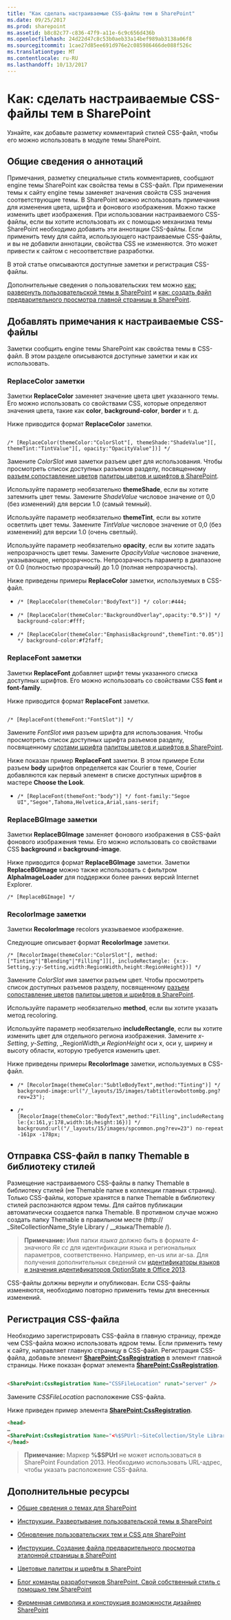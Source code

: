 ```yaml
---
title: "Как сделать настраиваемые CSS-файлы тем в SharePoint"
ms.date: 09/25/2017
ms.prod: sharepoint
ms.assetid: b8c82c77-c836-47f9-a11e-6c9c656d436b
ms.openlocfilehash: 24d22d47c8c53b0aeb33a14bef989ab3138a06f8
ms.sourcegitcommit: 1cae27d85ee691d976e2c085986466de088f526c
ms.translationtype: MT
ms.contentlocale: ru-RU
ms.lasthandoff: 10/13/2017
---
```

# <a name="how-to-make-custom-css-files-themable-in-sharepoint"></a>Как: сделать настраиваемые CSS-файлы тем в SharePoint
Узнайте, как добавьте разметку комментарий стилей CSS-файл, чтобы его можно использовать в модуле темы SharePoint.
## <a name="introduction-to-annotations"></a>Общие сведения о аннотаций
<a name="Intro"> </a>

Примечания, разметку специальные стиль комментариев, сообщают engine темы SharePoint как свойства темы в CSS-файл. При применении темы к сайту engine темы заменяет значения свойств CSS значения соответствующие темы. В SharePoint можно использовать примечания для изменения цвета, шрифта и фонового изображения. Можно также изменить цвет изображения. При использовании настраиваемого CSS-файлы, если вы хотите использовать их с помощью механизма темы SharePoint необходимо добавить эти аннотации CSS-файлы. Если применить тему для сайта, использующего настраиваемые CSS-файлы, и вы не добавили аннотации, свойства CSS не изменяются. Это может привести к сайтом с несоответствие разработки.
  
    
    
В этой статье описываются доступные заметки и регистрация CSS-файлы.
  
    
    
Дополнительные сведения о пользовательских тем можно [как: развернуть пользовательской темы в SharePoint](how-to-deploy-a-custom-theme-in-sharepoint.md) и [как: создать файл предварительного просмотра главной страницы в SharePoint](how-to-create-a-master-page-preview-file-in-sharepoint.md).
  
    
    

## <a name="add-annotations-to-custom-css-files"></a>Добавлять примечания к настраиваемые CSS-файлы
<a name="annotations"> </a>

Заметки сообщить engine темы SharePoint как свойства темы в CSS-файл. В этом разделе описываются доступные заметки и как их использовать.
  
    
    

### <a name="replacecolor-annotation"></a>ReplaceColor заметки
<a name="replaceColor"> </a>

Заметки **ReplaceColor** заменяет значение цвета цвет указанного темы. Его можно использовать со свойствами CSS, которые определяют значения цвета, такие как **color**, **background-color**, **border** и т. д.
  
    
    
Ниже приводится формат **ReplaceColor** заметки.
  
    
    



```

/* [ReplaceColor(themeColor:"ColorSlot"[, themeShade:"ShadeValue"][, themeTint:"TintValue"][, opacity:"OpacityValue"])] */

```

Замените _ColorSlot_ имя заметки разъем цвет для использования. Чтобы просмотреть список доступных разъемов разделу, посвященному [разъем сопоставление цветов](color-palettes-and-fonts-in-sharepoint.md#colorSlots) [палитры цветов и шрифтов в SharePoint](color-palettes-and-fonts-in-sharepoint.md).
  
    
    
Используйте параметр необязательно **themeShade**, если вы хотите затемнить цвет темы. Замените _ShadeValue_ числовое значение от 0,0 (без изменений) для версии 1.0 (самый темный).
  
    
    
Используйте параметр необязательно **themeTint**, если вы хотите осветлить цвет темы. Замените _TintValue_ числовое значение от 0,0 (без изменений) для версии 1.0 (очень светлый).
  
    
    
Используйте параметр необязательно **opacity**, если вы хотите задать непрозрачность цвет темы. Замените _OpacityValue_ числовое значение, указывающее, непрозрачность. Непрозрачность параметр в диапазоне от 0.0 (полностью прозрачный) до 1.0 (полная непрозрачность).
  
    
    
Ниже приведены примеры **ReplaceColor** заметки, используемых в CSS-файл.
  
    
    

-  `/* [ReplaceColor(themeColor:"BodyText")] */ color:#444;`
    
  
-  `/* [ReplaceColor(themeColor:"BackgroundOverlay",opacity:"0.5")] */ background-color:#fff;`
    
  
-  `/* [ReplaceColor(themeColor:"EmphasisBackground",themeTint:"0.05")] */ background-color:#f2faff;`
    
  

### <a name="replacefont-annotation"></a>ReplaceFont заметки
<a name="replaceFont"> </a>

Заметки **ReplaceFont** добавляет шрифт темы указанного списка доступных шрифтов. Его можно использовать со свойствами CSS **font** и **font-family**.
  
    
    
Ниже приводится формат **ReplaceFont** заметки.
  
    
    



```

/* [ReplaceFont(themeFont:"FontSlot")] */
```

Замените _FontSlot_ имя разъем шрифта для использования. Чтобы просмотреть список доступных шрифта разъемов разделу, посвященному [слотами шрифта](color-palettes-and-fonts-in-sharepoint.md#fontSlot) [палитры цветов и шрифтов в SharePoint](color-palettes-and-fonts-in-sharepoint.md).
  
    
    
Ниже показан пример **ReplaceFont** заметки. В этом примере Если разъем **body** шрифтов определяется как Courier в теме, Courier добавляются как первый элемент в списке доступных шрифтов в мастере **Choose the Look**.
  
    
    

-  `/* [ReplaceFont(themeFont:"body")] */ font-family:"Segoe UI","Segoe",Tahoma,Helvetica,Arial,sans-serif;`
    
  

### <a name="replacebgimage-annotation"></a>ReplaceBGImage заметки
<a name="replaceBGimage"> </a>

Заметки **ReplaceBGImage** заменяет фонового изображения в CSS-файл фонового изображения темы. Его можно использовать со свойствами CSS **background** и **background-image**.
  
    
    
Ниже приводится формат **ReplaceBGImage** заметки. Заметки **ReplaceBGImage** можно также использовать с фильтром **AlphaImageLoader** для поддержки более ранних версий Internet Explorer.
  
    
    



```
/* [ReplaceBGImage] */
```


### <a name="recolorimage-annotation"></a>RecolorImage заметки
<a name="replaceBGimage"> </a>

Заметки **RecolorImage** recolors указываемое изображение.
  
    
    
Следующие описывает формат **RecolorImage** заметки.
  
    
    



```
/* [RecolorImage(themeColor:"ColorSlot"[, method:["Tinting"|"Blending"|"Filling"]][, includeRectangle: {x:x-Setting,y:y-Setting,width:RegionWidth,height:RegionHeight})] */

```

Замените _ColorSlot_ имя заметки разъем цвет. Чтобы просмотреть список доступных разъемов разделу, посвященному [разъем сопоставление цветов](color-palettes-and-fonts-in-sharepoint.md#colorSlots) [палитры цветов и шрифтов в SharePoint](color-palettes-and-fonts-in-sharepoint.md).
  
    
    
Используйте параметр необязательно **method**, если вы хотите указать метод recoloring.
  
    
    
Используйте параметр необязательно **includeRectangle**, если вы хотите изменить цвет для отдельного региона изображения. Замените _x-Setting_,  _y-Setting_,  _RegionWidth_и  _RegionHeight_ оси x, оси y, ширину и высоту области, которую требуется изменить цвет.
  
    
    
Ниже приведены примеры **RecolorImage** заметки, используемых в CSS-файл.
  
    
    

-  `/* [RecolorImage(themeColor:"SubtleBodyText",method:"Tinting")] */ background-image:url("/_layouts/15/images/tabtitlerowbottombg.png?rev=23");`
    
  
-  `/* [RecolorImage(themeColor:"BodyText",method:"Filling",includeRectangle:{x:161,y:178,width:16;height:16})] */ background:url("/_layouts/15/images/spcommon.png?rev=23") no-repeat -161px -178px;`
    
  

## <a name="upload-the-css-file-to-the-themable-folder-in-the-style-library"></a>Отправка CSS-файл в папку Themable в библиотеку стилей
<a name="uploadCSS"> </a>

Размещение настраиваемого CSS-файлы в папку Themable в библиотеку стилей (не Themable папке в коллекции главных страниц). Только CSS-файлы, которые хранятся в папке Themable в библиотеку стилей распознаются ядром темы. Для сайтов публикации автоматически создается папка Themable. В противном случае можно создать папку Themable в правильном месте (http:// _SiteCollectionName_Style Library / __языка/Themable /).
  
    
    

> **Примечание:** Имя папки _языка_ должно быть в формате 4-значного _Яя сс_ для идентификации языка и региональных параметров, соответственно. Например, en-us или ar-sa. Для получения дополнительных сведений см [идентификаторы языков и значения идентификаторов OptionState в Office 2013](http://technet.microsoft.com/en-us/library/cc179219.aspx). 
  
    
    

CSS-файлы должны вернули и опубликован. Если CSS-файлы изменяются, необходимо повторно применить темы для внесенных изменений.
  
    
    

## <a name="register-the-css-file"></a>Регистрация CSS-файла
<a name="registerCSS"> </a>

Необходимо зарегистрировать CSS-файла в главную страницу, прежде чем CSS-файла можно использовать ядром темы. Если применить тему к сайту, направляет главную страницу в CSS-файл. Регистрация CSS-файла, добавьте элемент **<SharePoint:CssRegistration>** в элемент **<head>** главной страницы. Ниже показан формат элемента **<SharePoint:CssRegistration>**.
  
    
    

```HTML

<SharePoint:CssRegistration Name="CSSFileLocation" runat="server" />
```

Замените  _CSSFileLocation_ расположение CSS-файла.
  
    
    
Ниже приведен пример элемента **<SharePoint:CssRegistration>**.
  
    
    



```HTML
<head>
…
<SharePoint:CssRegistration Name="<%$SPUrl:~SiteCollection/Style Library/~language/Themable/MyCustomFile.css%>" runat="server" />
</head>
```


> **Примечание:** Маркер **%$SPUrl** не может использоваться в SharePoint Foundation 2013. Необходимо использовать URL-адрес, чтобы указать расположение CSS-файла.
  
    
    


## <a name="additional-resources"></a>Дополнительные ресурсы
<a name="addresources"> </a>


-  [Общие сведения о темах для SharePoint](themes-overview-for-sharepoint.md)
    
  
-  [Инструкции. Развертывание пользовательской темы в SharePoint](how-to-deploy-a-custom-theme-in-sharepoint.md)
    
  
-  [Обновление пользовательских тем и CSS для SharePoint](upgrade-custom-themes-and-css-to-sharepoint.md)
    
  
-  [Инструкции. Создание файла предварительного просмотра эталонной страницы в SharePoint](how-to-create-a-master-page-preview-file-in-sharepoint.md)
    
  
-  [Цветовые палитры и шрифты в SharePoint](color-palettes-and-fonts-in-sharepoint.md)
    
  
-  [Блог команды разработчиков SharePoint. Свой собственный стиль с помощью тем SharePoint](http://blogs.office.com/b/sharepoint/archive/2012/10/29/show-off-your-style-with-sharepoint-theming.aspx)
    
  
-  [Фирменная символика и конструкция возможности дизайнер SharePoint](sharepoint-design-manager-branding-and-design-capabilities.md)
    
  

